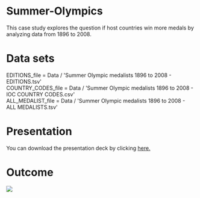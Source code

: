 # Summer-Olympics

This case study explores the question if host countries win more medals by analyzing data from 1896 to 2008.

# Data sets

EDITIONS_file  = Data / 'Summer Olympic medalists 1896 to 2008 - EDITIONS.tsv'\
COUNTRY_CODES_file  = Data / 'Summer Olympic medalists 1896 to 2008 - IOC COUNTRY CODES.csv'\
ALL_MEDALIST_file   = Data / 'Summer Olympic medalists 1896 to 2008 - ALL MEDALISTS.tsv'

# Presentation

You can download the presentation deck by clicking [here.](Presentation/Summer%20Olympics_compressed.pdf)


# Outcome

![](img/summary.png)
